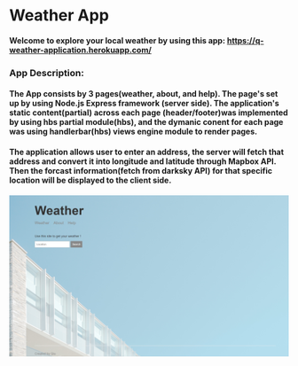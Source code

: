 # Weather App

#### Welcome to explore your local weather by using this app: https://q-weather-application.herokuapp.com/


### App Description:

#### The App consists by 3 pages(weather, about, and help). The page's set up by using Node.js Express framework (server side). The application's static content(partial) across each page (header/footer)was implemented by using hbs partial module(hbs), and the dymanic conent for each page was using handlerbar(hbs) views engine module to render pages.

#### The application allows user to enter an address, the server will fetch that address and convert it into longitude and latitude through Mapbox API. Then the forcast information(fetch from darksky API) for that specific location will be displayed to the client side.

![Alt text](screenshot.png?raw=true "Optional Title")

